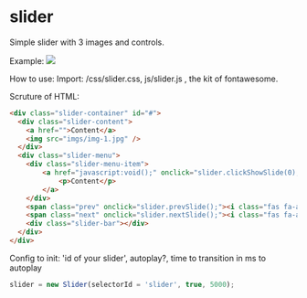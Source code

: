 # slider

Simple slider with 3 images and controls.

Example:
<img src="https://i.ibb.co/ZV1MFDY/slider.jpg" />

How to use:
Import: /css/slider.css, js/slider.js , the kit of fontawesome.

Scruture of HTML:
```html
<div class="slider-container" id="#">
  <div class="slider-content">
    <a href="">Content</a>
    <img src="imgs/img-1.jpg" />
  </div>
  <div class="slider-menu">
    <div class="slider-menu-item">
        <a href="javascript:void();" onclick="slider.clickShowSlide(0);">
            <p>Content</p>
        </a>
    </div>
    <span class="prev" onclick="slider.prevSlide();"><i class="fas fa-arrow-left"></i></span>
    <span class="next" onclick="slider.nextSlide();"><i class="fas fa-arrow-right"></i></span>
    <div class="slider-bar"></div>
  </div>  
</div>
```

Config to init: 'id of your slider', autoplay?, time to transition in ms to autoplay
```js
slider = new Slider(selectorId = 'slider', true, 5000);
```
